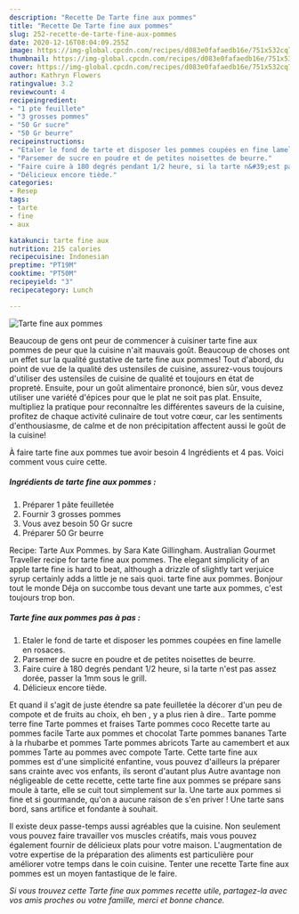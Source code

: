 ```yaml
---
description: "Recette De Tarte fine aux pommes"
title: "Recette De Tarte fine aux pommes"
slug: 252-recette-de-tarte-fine-aux-pommes
date: 2020-12-16T08:04:09.255Z
image: https://img-global.cpcdn.com/recipes/d083e0fafaedb16e/751x532cq70/tarte-fine-aux-pommes-photo-principale-de-la-recette.jpg
thumbnail: https://img-global.cpcdn.com/recipes/d083e0fafaedb16e/751x532cq70/tarte-fine-aux-pommes-photo-principale-de-la-recette.jpg
cover: https://img-global.cpcdn.com/recipes/d083e0fafaedb16e/751x532cq70/tarte-fine-aux-pommes-photo-principale-de-la-recette.jpg
author: Kathryn Flowers
ratingvalue: 3.2
reviewcount: 4
recipeingredient:
- "1 pte feuillete"
- "3 grosses pommes"
- "50 Gr sucre"
- "50 Gr beurre"
recipeinstructions:
- "Etaler le fond de tarte et disposer les pommes coupées en fine lamelle en rosaces."
- "Parsemer de sucre en poudre et de petites noisettes de beurre."
- "Faire cuire à 180 degrés pendant 1/2 heure, si la tarte n&#39;est pas assez dorée, passer la 1mm sous le grill."
- "Délicieux encore tiède."
categories:
- Resep
tags:
- tarte
- fine
- aux

katakunci: tarte fine aux 
nutrition: 215 calories
recipecuisine: Indonesian
preptime: "PT19M"
cooktime: "PT50M"
recipeyield: "3"
recipecategory: Lunch

---
```



![Tarte fine aux pommes](https://img-global.cpcdn.com/recipes/d083e0fafaedb16e/751x532cq70/tarte-fine-aux-pommes-photo-principale-de-la-recette.jpg)

Beaucoup de gens ont peur de commencer à cuisiner tarte fine aux pommes de peur que la cuisine n'ait mauvais goût. Beaucoup de choses ont un effet sur la qualité gustative de tarte fine aux pommes! Tout d'abord, du point de vue de la qualité des ustensiles de cuisine, assurez-vous toujours d'utiliser des ustensiles de cuisine de qualité et toujours en état de propreté. Ensuite, pour un goût alimentaire prononcé, bien sûr, vous devez utiliser une variété d'épices pour que le plat ne soit pas plat. Ensuite, multipliez la pratique pour reconnaître les différentes saveurs de la cuisine, profitez de chaque activité culinaire de tout votre cœur, car les sentiments d'enthousiasme, de calme et de non précipitation affectent aussi le goût de la cuisine!

<!--inarticleads1-->

À faire tarte fine aux pommes tue avoir besoin 4 Ingrédients et 4 pas. Voici comment vous cuire cette.

##### Ingrédients de tarte fine aux pommes :

1. Préparer 1 pâte feuilletée
1. Fournir 3 grosses pommes
1. Vous avez besoin 50 Gr sucre
1. Préparer 50 Gr beurre


Recipe: Tarte Aux Pommes. by Sara Kate Gillingham. Australian Gourmet Traveller recipe for tarte fine aux pommes. The elegant simplicity of an apple tarte fine is hard to beat, although a drizzle of slightly tart verjuice syrup certainly adds a little je ne sais quoi. tarte fine aux pommes. Bonjour tout le monde Déja on succombe tous devant une tarte aux pommes, c&#39;est toujours trop bon. 

<!--inarticleads2-->

##### Tarte fine aux pommes pas à pas :

1. Etaler le fond de tarte et disposer les pommes coupées en fine lamelle en rosaces.
1. Parsemer de sucre en poudre et de petites noisettes de beurre.
1. Faire cuire à 180 degrés pendant 1/2 heure, si la tarte n&#39;est pas assez dorée, passer la 1mm sous le grill.
1. Délicieux encore tiède.


Et quand il s&#39;agit de juste étendre sa pate feuilletée la décorer d&#39;un peu de compote et de fruits au choix, eh ben , y a plus rien à dire.. Tarte pomme terre fine Tarte pommes et fraises Tarte pommes coco Recette tarte au pommes facile Tarte aux pommes et chocolat Tarte pommes bananes Tarte à la rhubarbe et pommes Tarte pommes abricots Tarte au camembert et aux pommes Tarte au pommes avec compote Tarte. Cette tarte fine aux pommes est d&#39;une simplicité enfantine, vous pouvez d&#39;ailleurs la préparer sans crainte avec vos enfants, ils seront d&#39;autant plus Autre avantage non négligeable de cette recette, cette tarte fine aux pommes se prépare sans moule à tarte, elle se cuit tout simplement sur la. Une tarte aux pommes si fine et si gourmande, qu&#39;on a aucune raison de s&#39;en priver ! Une tarte sans bord, sans artifice et fondante à souhait. 

<!--inarticleads1-->

<p>
Il existe deux passe-temps aussi agréables que la cuisine. Non seulement vous pouvez faire travailler vos muscles créatifs, mais vous pouvez également fournir de délicieux plats pour votre maison. L'augmentation de votre expertise de la préparation des aliments est particulière pour améliorer votre temps dans le coin cuisine. Tenter une recette Tarte fine aux pommes est un moyen fantastique de le faire.
</p>

<p>
<i>Si vous trouvez cette Tarte fine aux pommes recette utile, partagez-la avec vos amis proches ou votre famille, merci et bonne chance.</i>
</p>

